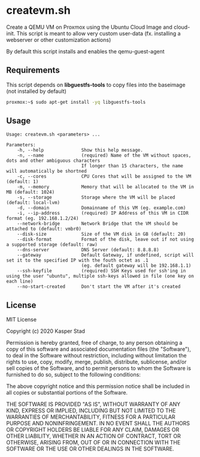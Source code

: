 # createvm.sh

Create a QEMU VM on Proxmox using the Ubuntu Cloud Image and cloud-init.
This script is meant to allow very custom user-data (fx. installing a webserver or other customization actions)

By default this script installs and enables the qemu-guest-agent

## Requirements

This script depends on **libguestfs-tools** to copy files into the baseimage (not installed by default)

```bash
proxmox:~$ sudo apt-get install -yq libguestfs-tools
```

## Usage

```
Usage: createvm.sh <parameters> ...

Parameters:
    -h, --help              Show this help message.
    -n, --name              (required) Name of the VM without spaces, dots and other ambiguous characters
                            If longer than 15 characters, the name will automatically be shortned
    -c, --cores             CPU Cores that will be assigned to the VM (default: 1)
    -m, --memory            Memory that will be allocated to the VM in MB (default: 1024)
    -s, --storage           Storage where the VM will be placed (default: local-lvm)
    -d, --domain            Domainname of this VM (eg. example.com)
    -i, --ip-address        (required) IP Address of this VM in CIDR format (eg. 192.168.1.2/24)
    --network-bridge        Network Bridge that the VM should be attached to (default: vmbr0)
    --disk-size             Size of the VM disk in GB (default: 20)
    --disk-format           Format of the disk, leave out if not using a supported storage (default: raw)
    --dns-server            DNS Server (default: 8.8.8.8)
    --gateway               Default Gateway, if undefined, script will set it to the specified IP with the fouth octet as .1
                            (eg. default gateway will be 192.168.1.1)
    --ssh-keyfile           (required) SSH Keys used for ssh'ing in using the user "ubuntu", multiple ssh-keys allowed in file (one key on each line)
    --no-start-created      Don't start the VM after it's created
```

## License

MIT License

Copyright (c) 2020 Kasper Stad

Permission is hereby granted, free of charge, to any person obtaining a copy
of this software and associated documentation files (the "Software"), to deal
in the Software without restriction, including without limitation the rights
to use, copy, modify, merge, publish, distribute, sublicense, and/or sell
copies of the Software, and to permit persons to whom the Software is
furnished to do so, subject to the following conditions:

The above copyright notice and this permission notice shall be included in all
copies or substantial portions of the Software.

THE SOFTWARE IS PROVIDED "AS IS", WITHOUT WARRANTY OF ANY KIND, EXPRESS OR
IMPLIED, INCLUDING BUT NOT LIMITED TO THE WARRANTIES OF MERCHANTABILITY,
FITNESS FOR A PARTICULAR PURPOSE AND NONINFRINGEMENT. IN NO EVENT SHALL THE
AUTHORS OR COPYRIGHT HOLDERS BE LIABLE FOR ANY CLAIM, DAMAGES OR OTHER
LIABILITY, WHETHER IN AN ACTION OF CONTRACT, TORT OR OTHERWISE, ARISING FROM,
OUT OF OR IN CONNECTION WITH THE SOFTWARE OR THE USE OR OTHER DEALINGS IN THE
SOFTWARE.

